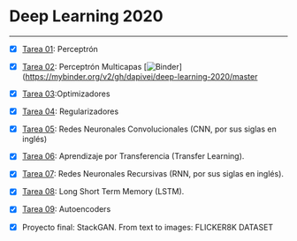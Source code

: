 # Deep Learning 2020

***

- [X] [Tarea 01](https://github.com/dapivei/deep-learning-2020/tree/master/tarea01): Perceptrón

- [X] [Tarea 02](https://github.com/dapivei/deep-learning-2020/tree/master/tarea02): Perceptrón Multicapas [![Binder](https://mybinder.org/badge_logo.svg)](https://mybinder.org/v2/gh/dapivei/deep-learning-2020/master

- [X] [Tarea 03](https://github.com/dapivei/deep-learning-2020/tree/master/tarea03):Optimizadores

- [X] [Tarea 04](https://github.com/dapivei/deep-learning-2020/tree/master/tarea04): Regularizadores

- [X] [Tarea 05](https://github.com/dapivei/deep-learning-2020/tree/master/tarea05): Redes Neuronales Convolucionales (CNN, por sus siglas en inglés)

- [X] [Tarea 06](https://github.com/dapivei/deep-learning-2020/tree/master/tarea06): Aprendizaje por Transferencia (Transfer Learning).

- [X] [Tarea 07](https://github.com/dapivei/deep-learning-2020/tree/master/tarea07): Redes Neuronales Recursivas (RNN, por sus siglas en inglés).

- [X] [Tarea 08](https://github.com/dapivei/deep-learning-2020/tree/master/tarea08): Long Short Term Memory (LSTM).

- [X] [Tarea 09](https://github.com/dapivei/deep-learning-2020/tree/master/tarea09): Autoencoders

- [X] Proyecto final: StackGAN. From text to images: FLICKER8K DATASET
